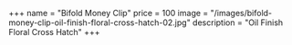 +++
name = "Bifold Money Clip"
price = 100
image = "/images/bifold-money-clip-oil-finish-floral-cross-hatch-02.jpg"
description = "Oil Finish Floral Cross Hatch"
+++
